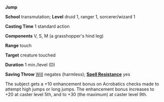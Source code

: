  **Jump**

**School** transmutation; **Level** druid 1, ranger 1, sorcerer/wizard 1

**Casting Time** 1 standard action

**Components** V, S, M (a grasshopper's hind leg)

**Range** touch

**Target** creature touched

**Duration** 1 min./level (D)

**Saving Throw** [Will](../combat.md#_will) negates (harmless); **[Spell Resistance](../glossary.md#_spell-resistance)** yes

The subject gets a +10 enhancement bonus on Acrobatics checks made to attempt high jumps or long jumps. The enhancement bonus increases to +20 at caster level 5th, and to +30 (the maximum) at caster level 9th.

